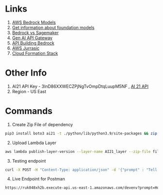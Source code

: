 # Links
1. [AWS Bedrock Models](https://us-east-1.console.aws.amazon.com/bedrock/home?region=us-east-1#/modelaccess)
1. [Get information about foundation models](https://docs.aws.amazon.com/bedrock/latest/userguide/models-get-info.html)
1. [Bedrock vs Sagemaker](https://repost.aws/questions/QURQ0DJ5oPSUyyaLv0jjS4vw/bedrock-vs-sagemaker)
1. [ Gen AI API Gateway](https://medium.com/@naman884/how-to-build-serverless-generative-ai-app-using-amazon-bedrock-api-gateway-lambda-s3-and-postman-535436d05f4b)
1. [ API Building Bedrock](https://medium.com/@naman884/how-to-build-serverless-generative-ai-app-using-amazon-bedrock-api-gateway-lambda-s3-and-postman-535436d05f4b)
1. [AWS Jurrasic](https://github.com/aws-samples/lambda-gen-ai-endpoint-blog?tab=readme-ov-file)
1. [Cloud Formation Stack](https://us-east-1.console.aws.amazon.com/cloudformation/home?region=us-east-1#/stacks/events?stackId=arn%3Aaws%3Acloudformation%3Aus-east-1%3A014531769354%3Astack%2Fjurrasic-2-lambda-endpoint%2F05236720-f6af-11ee-b48d-0ec1a19f506f&filteringText=&filteringStatus=active&viewNested=true)


# Other Info
1. AI21 API Key - 3lnD86XXWECZPjNgTvOmpDtqLuupM5NF , [AI 21 API](https://studio.ai21.com/account/api-key)
1. Region - US East


# Commands

1. Create Zip File of dependency
```bash
pip3 install boto3 ai21 -t ./python/lib/python3.9/site-packages && zip -r lambda_layer.zip ./python && rm -R ./python && ls
```

2. Upload Lambda Layer
```bash
aws lambda publish-layer-version --layer-name AI21_layer --zip-file fileb://lambda_layer.zip --compatible-runtimes python3.9
```

3. Testing endpoint
```bash
curl -X POST -H "Content-Type: application/json" -d '{"prompt" : "Tell me a short story about a tiger and lion."}' https://4ztbnapd65jlwjwpo23rxqk3gu0slhcv.lambda-url.us-east-1.on.aws/
```

4. Live Endpoint for Postman
```bash
https://ruk048xh2b.execute-api.us-east-1.amazonaws.com/devenv?prompt=How many country are in world
```